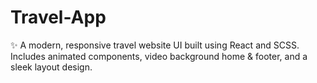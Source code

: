 # Travel-App
✨ A modern, responsive travel website UI built using React and SCSS. Includes animated components, video background home &amp; footer, and a sleek layout design. 
